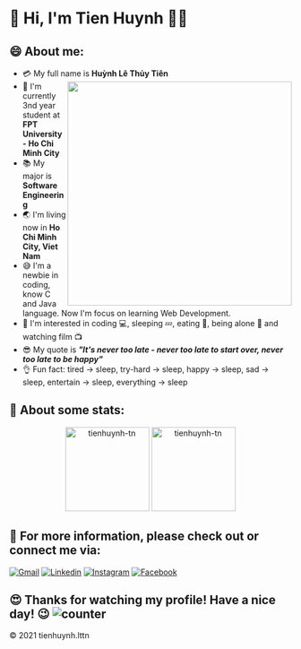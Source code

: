 # :wave: Hi, I'm Tien Huynh :man_technologist:

## :smile: About me:

- :credit_card: My full name is **Huỳnh Lê Thủy Tiên** <img src="https://i.pinimg.com/originals/df/1a/ff/df1aff8395678d11b99b575f0e3b19d5.gif" width="400" align="right"/>
- :school: I'm currently 3nd year student at **FPT University - Ho Chi Minh City**
- :books: My major is **Software Engineering**
- :earth_asia: I'm living now in **Ho Chi Minh City, Viet Nam**
- :sweat_smile: I'm a newbie in coding, know C and Java language. Now I'm focus on learning Web Development.
- :monocle_face: I'm interested in coding :computer:, sleeping :zzz:, eating :cut_of_meat:, being alone :zany_face: and watching film :tv:
- :sunglasses: My quote is ***"It's never too late - never too late to start over, never too late to be happy"*** 
- :ok_hand: Fun fact: tired -> sleep, try-hard -> sleep, happy -> sleep, sad -> sleep, entertain -> sleep, everything -> sleep

## 🌟 About some stats:
<div align="center">
<img height="150em" src="https://github-readme-stats.vercel.app/api/top-langs?username=tienhuynh-tn&layout=compact&&bg_color=ffa07a,ffd700,23df74&title_color=fff&text_color=fff" alt="tienhuynh-tn"/> <img height="150em" src="https://github-readme-stats.vercel.app/api?username=tienhuynh-tn&show_icons=true&&bg_color=ffa07a,ffd700,23df74&title_color=fff&text_color=fff" alt="tienhuynh-tn"/>
</div>

## :postbox: For more information, please check out or connect me via: 
[![Gmail](https://img.shields.io/twitter/url?label=Gmail&logo=gmail&url=https://gmail.com)](mailto:tien.huynhlt.tn@gmail.com) [![Linkedin](https://img.shields.io/twitter/url?label=Linkedin&logo=linkedin&url=https://www.linkedin.com/in/tienhuynhlttn/)](https://www.linkedin.com/in/tienhuynhlttn/) [![Instagram](https://img.shields.io/twitter/url?label=Instagram&logo=instagram&style=social&url=https://www.instagram.com/_huynh.tien.5536_/)](https://www.instagram.com/_huynh.tien.5536_/) [![Facebook](https://img.shields.io/twitter/url?label=Facebook&logo=facebook&url=https://www.facebook.com/tien.huynhlethuy.tn/)](https://www.facebook.com/tien.huynhlethuy.tn/)

## :heart_eyes: Thanks for watching my profile! Have a nice day! :wink: ![counter](https://enemo786q3svfle.m.pipedream.net)

&copy; 2021 tienhuynh.lttn
